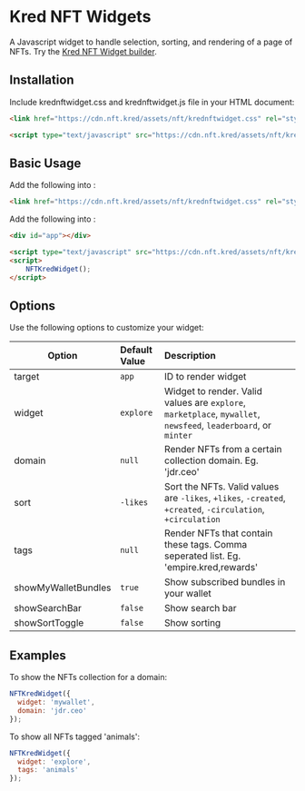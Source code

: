 
# Kred NFT Widgets
A Javascript widget to handle selection, sorting, and rendering of a page of NFTs. Try the [Kred NFT Widget builder](https://nftkred.github.io/Kred-NFT-Widgets/).

## Installation
Include krednftwidget.css and krednftwidget.js file in your HTML document:
```html
<link href="https://cdn.nft.kred/assets/nft/krednftwidget.css" rel="stylesheet">

<script type="text/javascript" src="https://cdn.nft.kred/assets/nft/krednftwidget.js"></script>
```
## Basic Usage
Add the following into <head>:
```html
<link href="https://cdn.nft.kred/assets/nft/krednftwidget.css" rel="stylesheet">
```

Add the following into <body>:
```html
<div id="app"></div>

<script type="text/javascript" src="https://cdn.nft.kred/assets/nft/krednftwidget.js"></script>
<script>
	NFTKredWidget();
</script>
```
## Options
Use the following options to customize your widget:

| Option     | Default Value | Description |
| ---------- | :------------- | :----------- |
| target     | `app`| ID to render widget |
| widget     | `explore`     | Widget to render. Valid values are `explore`, `marketplace`, `mywallet`, `newsfeed`, `leaderboard`, or `minter` |
| domain     | `null`        | Render NFTs from a certain collection domain. Eg. 'jdr.ceo' |
| sort       | `-likes`      | Sort the NFTs. Valid values are `-likes`, `+likes`, `-created`, `+created`, `-circulation`, `+circulation` |
| tags       | `null`        | Render NFTs that contain these tags. Comma seperated list. Eg. 'empire.kred,rewards' |
| showMyWalletBundles | `true` | Show subscribed bundles in your wallet |
| showSearchBar | `false`     | Show search bar |
| showSortToggle | `false`    | Show sorting |

## Examples
To show the NFTs collection for a domain:
```javascript
NFTKredWidget({
  widget: 'mywallet',
  domain: 'jdr.ceo'
});
```

To show all NFTs tagged 'animals':
```javascript
NFTKredWidget({
  widget: 'explore',
  tags: 'animals'
});
```
